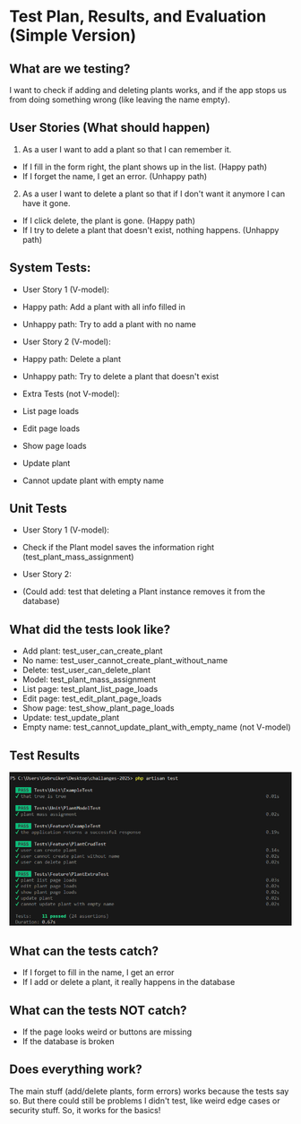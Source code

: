 # Test Plan, Results, and Evaluation (Simple Version)

## What are we testing?

I want to check if adding and deleting plants works, and if the app stops us from doing something wrong (like leaving the name empty).

## User Stories (What should happen)

1. As a user I want to add a plant so that I can remember it.
- If I fill in the form right, the plant shows up in the list. (Happy path)
- If I forget the name, I get an error. (Unhappy path)

2. As a user I want to delete a plant so that if I don't want it anymore I can have it gone.
- If I click delete, the plant is gone. (Happy path)
- If I try to delete a plant that doesn't exist, nothing happens. (Unhappy path)

## System Tests:

- User Story 1 (V-model):
- Happy path: Add a plant with all info filled in 
- Unhappy path: Try to add a plant with no name 

- User Story 2 (V-model):
- Happy path: Delete a plant 
- Unhappy path: Try to delete a plant that doesn't exist

- Extra Tests (not V-model):
- List page loads 
- Edit page loads 
- Show page loads 
- Update plant 
- Cannot update plant with empty name 

## Unit Tests

- User Story 1 (V-model):
- Check if the Plant model saves the information right (test_plant_mass_assignment)

- User Story 2:
- (Could add: test that deleting a Plant instance removes it from the database)

## What did the tests look like?

- Add plant: test_user_can_create_plant
- No name: test_user_cannot_create_plant_without_name 
- Delete: test_user_can_delete_plant 
- Model: test_plant_mass_assignment 
- List page: test_plant_list_page_loads 
- Edit page: test_edit_plant_page_loads 
- Show page: test_show_plant_page_loads 
- Update: test_update_plant
- Empty name: test_cannot_update_plant_with_empty_name (not V-model)

## Test Results

![Test Results](./Testing_proof.png)

## What can the tests catch?
- If I forget to fill in the name, I get an error
- If I add or delete a plant, it really happens in the database

## What can the tests NOT catch?
- If the page looks weird or buttons are missing
- If the database is broken

## Does everything work?

The main stuff (add/delete plants, form errors) works because the tests say so. But there could still be problems I didn't test, like weird edge cases or security stuff. So, it works for the basics!